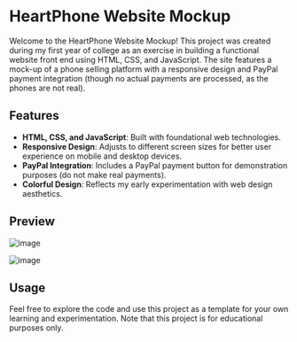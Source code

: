 # HeartPhone Website Mockup

Welcome to the HeartPhone Website Mockup! This project was created during my first year of college as an exercise in building a functional website front end using HTML, CSS, and JavaScript. The site features a mock-up of a phone selling platform with a responsive design and PayPal payment integration (though no actual payments are processed, as the phones are not real).

## Features

- **HTML, CSS, and JavaScript**: Built with foundational web technologies.
- **Responsive Design**: Adjusts to different screen sizes for better user experience on mobile and desktop devices.
- **PayPal Integration**: Includes a PayPal payment button for demonstration purposes (do not make real payments).
- **Colorful Design**: Reflects my early experimentation with web design aesthetics.

## Preview

![image](https://github.com/JL-PH/HeartPhone-Mockup/assets/172193580/0c3ed28d-27df-43b6-9535-7f784f53baf2)

![image](https://github.com/JL-PH/HeartPhone-Mockup/assets/172193580/f627e24e-ca69-4b11-936e-651c0ff001af)

## Usage

Feel free to explore the code and use this project as a template for your own learning and experimentation. Note that this project is for educational purposes only.
